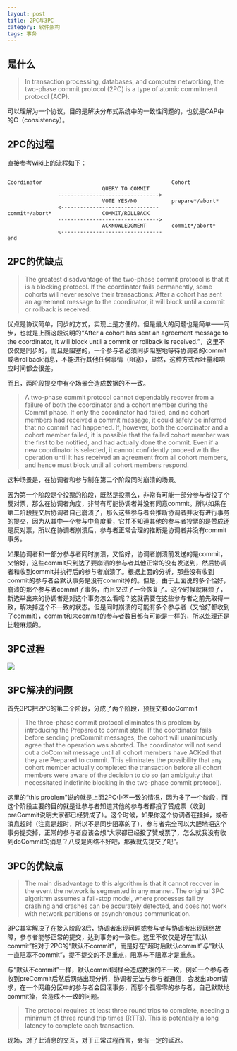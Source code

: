 ```yaml
---
layout: post
title: 2PC与3PC
category: 软件架构
tags: 事务
---
```


## 是什么
> In transaction processing, databases, and computer networking, the two-phase commit protocol (2PC) is a type of atomic commitment protocol (ACP). 

可以理解为一个协议，目的是解决分布式系统中的一致性问题的，也就是CAP中的C（consistency）。

## 2PC的过程
直接参考wiki上的流程如下：

```

Coordinator                                         Cohort
                              QUERY TO COMMIT
                -------------------------------->
                              VOTE YES/NO           prepare*/abort*
                <-------------------------------
commit*/abort*                COMMIT/ROLLBACK
                -------------------------------->
                              ACKNOWLEDGMENT        commit*/abort*
                <--------------------------------  
end
```
## 2PC的优缺点
> The greatest disadvantage of the two-phase commit protocol is that it is a blocking protocol. If the coordinator fails permanently, some cohorts will never resolve their transactions: After a cohort has sent an agreement message to the coordinator, it will block until a commit or rollback is received.

优点是协议简单，同步的方式，实现上是方便的。但是最大的问题也是简单——同步，也就是上面这段说明的“After a cohort has sent an agreement message to the coordinator, it will block until a commit or rollback is received.”，这里不仅仅是同步的，而且是阻塞的，一个参与者必须同步阻塞地等待协调者的commit或者rollback消息，不能进行其他任何事情（阻塞），显然，这种方式吞吐量和响应时间都会很差。

而且，两阶段提交中有个场景会造成数据的不一致。

> A two-phase commit protocol cannot dependably recover from a failure of both the coordinator and a cohort member during the Commit phase. If only the coordinator had failed, and no cohort members had received a commit message, it could safely be inferred that no commit had happened. If, however, both the coordinator and a cohort member failed, it is possible that the failed cohort member was the first to be notified, and had actually done the commit. Even if a new coordinator is selected, it cannot confidently proceed with the operation until it has received an agreement from all cohort members, and hence must block until all cohort members respond.

这种场景是，在协调者和参与制在第二个阶段同时崩溃的场景。

因为第一个阶段是个投票的阶段，既然是投票么，非常有可能一部分参与者投了个反对票，那么在协调者角度，非常有可能协调者并没有同意commit。所以如果在第二阶段提交后协调者自己崩溃了，那么这些参与者会推断协调者并没有进行事务的提交，因为从其中一个参与中角度看，它并不知道其他的参与者投票的是赞成还是反对票，所以在协调者崩溃后，参与者正常合理的推断是协调者并没有commit事务。

如果协调者和一部分参与者同时崩溃，又恰好，协调者崩溃前发送的是commit，又恰好，这些commit只到达了要崩溃的参与者其他正常的没有发送到，然后协调者和收到commit并执行后的参与者崩溃了。根据上面的分析，那些没有收到commit的参与者会默认事务是没有commit掉的。但是，由于上面说的多个恰好，崩溃的那个参与者commit了事务，而且又过了一会恢复了。这个时候就麻烦了，新选举出来的协调者是对这个事务怎么看呢？这就需要在这些参与者之前先取得一致，解决掉这个不一致的状态。但是同时崩溃的可能有多个参与者（又恰好都收到了commit），commit和未commit的参与者数目都有可能是一样的，所以处理还是比较麻烦的。

## 3PC过程

![](https://upload.wikimedia.org/wikipedia/en/3/39/Three-phase_commit_diagram.png)

## 3PC解决的问题
首先3PC把2PC的第二个阶段，分成了两个阶段，预提交和doCommit

> The three-phase commit protocol eliminates this problem by introducing the Prepared to commit state. If the coordinator fails before sending preCommit messages, the cohort will unanimously agree that the operation was aborted. The coordinator will not send out a doCommit message until all cohort members have ACKed that they are Prepared to commit. This eliminates the possibility that any cohort member actually completed the transaction before all cohort members were aware of the decision to do so (an ambiguity that necessitated indefinite blocking in the two-phase commit protocol).

这里的“this problem”说的就是上面2PC中不一致的情况，因为多了一个阶段，而这个阶段主要的目的就是让参与者知道其他的参与者都投了赞成票（收到preCommit说明大家都已经赞成了）。这个时候，如果你这个协调者在挂掉，或者消息超时（注意是超时，所以不是同步阻塞的了），参与者完全可以大胆地把这个事务提交掉，正常的参与者应该会想“大家都已经投了赞成票了，怎么就我没有收到doCommit的消息？八成是网络不好吧，那我就先提交了吧”。

## 3PC的优缺点
> The main disadvantage to this algorithm is that it cannot recover in the event the network is segmented in any manner. The original 3PC algorithm assumes a fail-stop model, where processes fail by crashing and crashes can be accurately detected, and does not work with network partitions or asynchronous communication.

3PC其实解决了在接入阶段3后，协调者出现问题或参与者与协调者出现网络故障，参与者能够正常的提交，达到事务的一致性。这里不仅仅是好在“默认commit”相对于2PC的“默认不commit”，而是好在“超时后默认commit”与“默认一直阻塞不commit”，提不提交的不是重点，阻塞与不阻塞才是重点。

与“默认不commit”一样，默认commit同样会造成数据的不一致，例如一个参与者收到preCommit后然后网络出现分析，协调者无法与参与者通信，会发出abort请求，在一个网络分区中的参与者会回滚事务，而那个孤零零的参与者，自己默默地commit掉，会造成不一致的问题。

> The protocol requires at least three round trips to complete, needing a minimum of three round trip times (RTTs). This is potentially a long latency to complete each transaction.

现场，对了此消息的交互，对于正常过程而言，会有一定的延迟。

